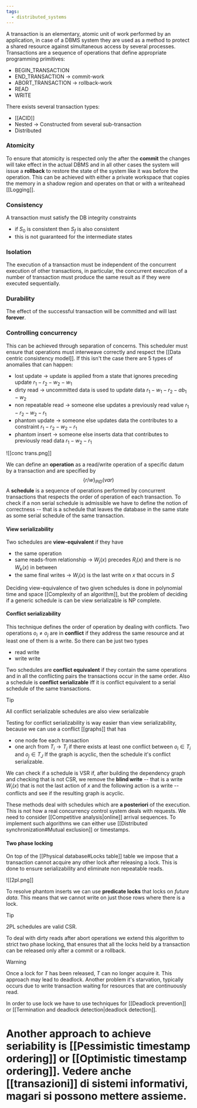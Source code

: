 ```yaml
---
tags:
  - distributed_systems
---
```

A transaction is  an elementary, atomic unit of work performed by an application, in case of a DBMS system they are used as a method to protect a shared resource against simultaneous access by several processes. Transactions are a sequence of operations that define appropriate programming primitives:
- BEGIN_TRANSACTION
- END_TRANSACTION $\to$ commit-work
- ABORT_TRANSACTION $\to$ rollback-work
- READ
- WRITE

There exists several transaction types:
- [[ACID]]
- Nested -> Constructed from several sub-transaction
- Distributed
### Atomicity

To ensure that atomicity is respected only the after the **commit** the changes will take effect in the actual DBMS and in all other cases the system will issue a **rollback** to restore the state of the system like it was before the operation.  This can be achieved with either a private workspace that copies the memory in a shadow region and operates on that or with a writeahead [[Logging]]. 
### Consistency

A transaction must satisfy the DB integrity constraints
- if $S_{0}$ is consistent then $S_{f}$ is also consistent
- this is not guaranteed for the intermediate states
### Isolation

The execution of a transaction must be independent of the concurrent execution of other transactions, in particular, the concurrent execution of a number of transaction must produce the same result as if they were executed sequentially.
### Durability

The effect of the successful transaction will be committed and will last **forever**.
### Controlling concurrency

This can be achieved through separation of concerns. This scheduler must ensure that operations must interweave correctly and respect the [[Data centric consistency model]]. If this isn't the case there are 5 types of anomalies that can happen:
- lost update $\to$ update is applied from a state that ignores preceding update $r_{1}-r_{2}-w_{2}-w_{1}$ 
- dirty read $\to$ uncommitted data is used to update data $r_{1}-w_{1}-r_{2}-ab_{1}-w_{2}$
- non repeatable read $\to$ someone else updates a previously read value $r_{1}-r_{2}-w_{2}-r_{1}$
- phantom update $\to$ someone else updates data the contributes to a constraint $r_{1}-r_{2}-w_{2}-r_{1}$
- phantom insert $\to$ someone else inserts data that contributes to previously read data $r_{1}-w_{2}-r_{1}$

![[conc trans.png]]

We can define an **operation** as a read/write operation of a specific datum by a transaction and are specified by
$$
\{r/w\}_{PID}(var)
$$
A **schedule** is a sequence of operations performed by concurrent transactions that respects the order of operation of each transaction. To check if a non serial schedule is admissible we have to define the notion of correctness -- that is a schedule that leaves the database in the same state as some serial schedule of the same transaction.
#### View serializability

Two schedules are **view-equivalent** if they have
- the same operation
- same reads-from relationship $\to$ $W_{j}(x)$ precedes $R_{i}(x)$ and there is no $W_{k}(x)$ in between
- the same final writes $\to$ $W_{i}(x)$ is the last write on $x$ that occurs in $S$

Deciding view-equivalence of two given schedules is done in polynomial time and space [[Complexity of an algorithm]], but the problem of deciding if a generic schedule is can be view serializable is NP complete.
#### Conflict serializability

This technique defines the order of operation by dealing with conflicts. Two operations $o_{i} \neq o_{j}$ are in **conflict** if they address the same resource and at least one of them is a write. So there can be just two types
- read write
- write write

Two schedules are **conflict equivalent** if they contain the same operations and in all the conflicting pairs the transactions occur in the same order. Also a schedule is **conflict serializable** iff it is conflict equivalent to a serial schedule of the same transactions. 

>[!tip]
>All conflict serializable schedules are also view serializable

Testing for conflict serializability is way easier than view serializability, because we can use a conflict [[graphs]] that has 
- one node foe each transaction
- one arch from $T_{i} \to T_{j}$ if there exists at least one conflict between $o_{i}\in T_{i}$ and $o_{j }\in T_{J}$
If the graph is acyclic, then the schedule it's conflict serializable.

We can check if a schedule is VSR if, after building the dependency graph and checking that is not CSR,  we remove the **blind write** -- that is a write $W_{i}(x)$ that is not the last action of $x$ and the following action is a write -- conflicts and see if the resulting graph is acyclic.

These methods deal with schedules which are **a posteriori** of the execution. This is not how a real concurrency control system deals with requests. We need to consider [[Competitive analysis|online]] arrival sequences. To implement such algorithms we can either use [[Distributed synchronization#Mutual exclusion]] or timestamps.
#### Two phase locking

On top of the [[Physical database#Locks table]] table we impose that a transaction cannot acquire any other lock after releasing a lock. This is done to ensure serializability and eliminate non repeatable reads.

![[2pl.png]]

To resolve phantom inserts we can use **predicate locks** that locks on *future data*. This means that we cannot write on just those rows where there is a lock.

>[!tip]
>2PL schedules are valid CSR.

To deal with dirty reads after abort operations we extend this algorithm to strict two phase locking, that ensures that all the locks held by a transaction can be released only after a commit or a rollback.

>[!warning]
> Once a lock for $T$ has been released, $T$ can no longer acquire it. This approach may lead to deadlock. Another problem it's starvation, typically occurs due to write transaction waiting for resources that are continuously read. 

In order to use lock we have to use techniques for [[Deadlock prevention]] or [[Termination and deadlock detection|deadlock detection]].

Another approach to achieve seriability is [[Pessimistic timestamp ordering]] or [[Optimistic timestamp ordering]].
Vedere anche [[transazioni]] di sistemi informativi, magari si possono mettere assieme.
=